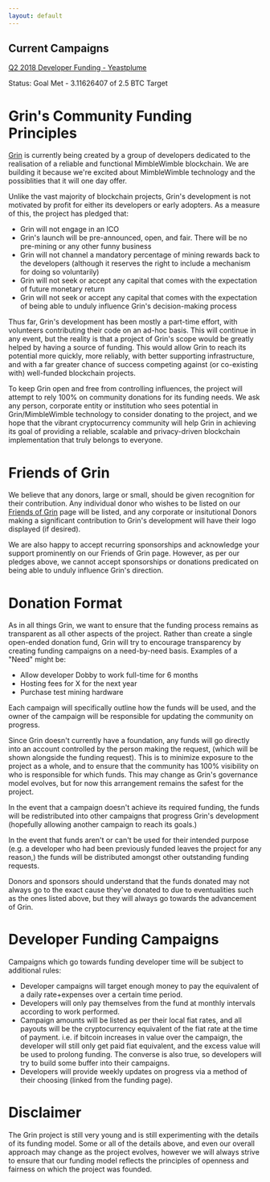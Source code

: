 ```yaml
---
layout: default
---
```


## Current Campaigns

[Q2 2018 Developer Funding - Yeastplume](yeastplume.md)

Status: Goal Met - 3.11626407 of 2.5 BTC Target

# Grin's Community Funding Principles

[Grin](http://grin-tech.org) is currently being created by a group of developers dedicated to the realisation of a reliable and functional MimbleWimble blockchain. We are building it because we're excited about MimbleWimble technology and the possiblities that it will one day offer.

Unlike the vast majority of blockchain projects, Grin's development is not motivated by profit for either its developers or early adopters. As a measure of this, the project has pledged that:

* Grin will not engage in an ICO
* Grin's launch will be pre-announced, open, and fair. There will be no pre-mining or any other funny business
* Grin will not channel a mandatory percentage of mining rewards back to the developers (although it reserves the right to include a mechanism for doing so voluntarily)
* Grin will not seek or accept any capital that comes with the expectation of future monetary return
* Grin will not seek or accept any capital that comes with the expectation of being able to unduly influence Grin's decision-making process

Thus far, Grin's development has been mostly a part-time effort, with volunteers contributing their code on an ad-hoc basis. This will continue in any event, but the reality is that a project of Grin's scope would be greatly helped by having a source of funding. This would allow Grin to reach its potential more quickly, more reliably, with better supporting infrastructure, and with a far greater chance of success competing against (or co-existing with) well-funded blockchain projects.

To keep Grin open and free from controlling influences, the project will attempt to rely 100% on community donations for its funding needs. We ask any person, corporate entity or institution who sees potential in Grin/MimbleWimble technology to consider donating to the project, and we hope that the vibrant cryptocurrency community will help Grin in achieving its goal of providing a reliable, scalable and privacy-driven blockchain implementation that truly belongs to everyone.

# Friends of Grin

We believe that any donors, large or small, should be given recognition for their contribution. Any individual donor who wishes to be listed on our [Friends of Grin](friends.md)  page will be listed, and any corporate or insitutional Donors making a significant contribution to Grin's development will have their logo displayed (if desired).

We are also happy to accept recurring sponsorships and acknowledge your support prominently on our Friends of Grin page. However, as per our pledges above, we cannot accept sponsorships or donations predicated on being able to unduly influence Grin's direction.

# Donation Format

As in all things Grin, we want to ensure that the funding process remains as transparent as all other aspects of the project. Rather than create a single open-ended donation fund, Grin will try to encourage transparency by creating funding campaigns on a need-by-need basis. Examples of a "Need" might be:

* Allow developer Dobby to work full-time for 6 months
* Hosting fees for X for the next year
* Purchase test mining hardware

Each campaign will specifically outline how the funds will be used, and the owner of the campaign will be responsible for updating the community on progress.

Since Grin doesn't currently have a foundation, any funds will go directly into an account controlled by the person making the request, (which will be shown alongside the funding request). This is to minimize exposure to the project as a whole, and to ensure that the community has 100% visibility on who is responsible for which funds. This may change as Grin's governance model evolves, but for now this arrangement remains the safest for the project.

In the event that a campaign doesn't achieve its required funding, the funds will be redistributed into other campaigns that progress Grin's development (hopefully allowing another campaign to reach its goals.)

In the event that funds aren't or can't be used for their intended purpose (e.g. a developer who had been previously funded leaves the project for any reason,) the funds will be distributed amongst other outstanding funding requests.

Donors and sponsors should understand that the funds donated may not always go to the exact cause they've donated to due to eventualities such as the ones listed above, but they will always go towards the advancement of Grin.

# Developer Funding Campaigns

Campaigns which go towards funding developer time will be subject to additional rules:

* Developer campaigns will target enough money to pay the equivalent of a daily rate+expenses over a certain time period.
* Developers will only pay themselves from the fund at monthly intervals according to work performed.
* Campaign amounts will be listed as per their local fiat rates, and all payouts will be the cryptocurrency equivalent of the fiat rate at the time of payment. i.e. if bitcoin increases in value over the campaign, the developer will still only get paid fiat equivalent, and the excess value will be used to prolong funding. The converse is also true, so developers will try to build some buffer into their campaigns.
* Developers will provide weekly updates on progress via a method of their choosing (linked from the funding page).

# Disclaimer

The Grin project is still very young and is still experimenting with the details of its funding model. Some or all of the details above, and even our overall approach may change as the project evolves, however we will always strive to ensure that our funding model reflects the principles of openness and fairness on which the project was founded.
